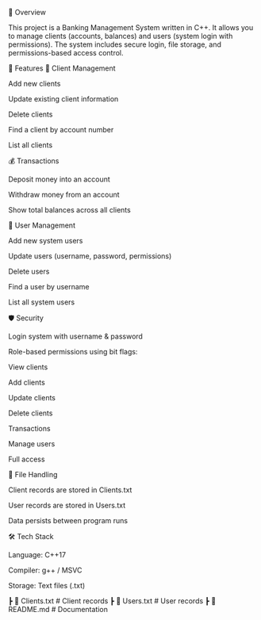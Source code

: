📌 Overview

This project is a Banking Management System written in C++.
It allows you to manage clients (accounts, balances) and users (system login with permissions).
The system includes secure login, file storage, and permissions-based access control.

🚀 Features
👤 Client Management

Add new clients

Update existing client information

Delete clients

Find a client by account number

List all clients

💰 Transactions

Deposit money into an account

Withdraw money from an account

Show total balances across all clients

🔐 User Management

Add new system users

Update users (username, password, permissions)

Delete users

Find a user by username

List all system users

🛡️ Security

Login system with username & password

Role-based permissions using bit flags:

View clients

Add clients

Update clients

Delete clients

Transactions

Manage users

Full access

💾 File Handling

Client records are stored in Clients.txt

User records are stored in Users.txt

Data persists between program runs

🛠️ Tech Stack

Language: C++17

Compiler: g++ / MSVC

Storage: Text files (.txt)


 ┣ 📜 Clients.txt       # Client records
 ┣ 📜 Users.txt         # User records
 ┣ 📜 README.md         # Documentation
